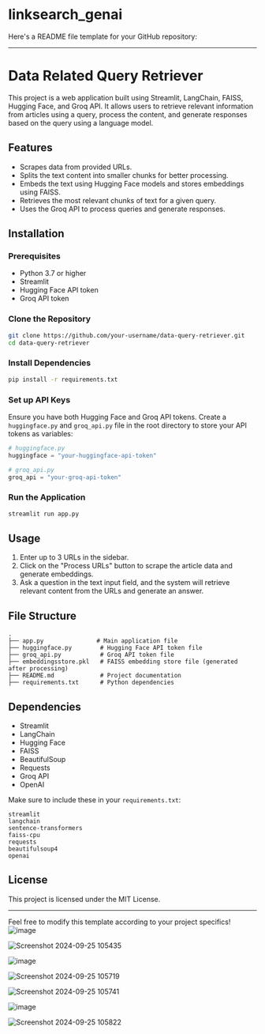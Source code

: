 # linksearch_genai
Here's a README file template for your GitHub repository:

---

# Data Related Query Retriever

This project is a web application built using Streamlit, LangChain, FAISS, Hugging Face, and Groq API. It allows users to retrieve relevant information from articles using a query, process the content, and generate responses based on the query using a language model.

## Features

- Scrapes data from provided URLs.
- Splits the text content into smaller chunks for better processing.
- Embeds the text using Hugging Face models and stores embeddings using FAISS.
- Retrieves the most relevant chunks of text for a given query.
- Uses the Groq API to process queries and generate responses.

## Installation

### Prerequisites

- Python 3.7 or higher
- Streamlit
- Hugging Face API token
- Groq API token

### Clone the Repository

```bash
git clone https://github.com/your-username/data-query-retriever.git
cd data-query-retriever
```

### Install Dependencies

```bash
pip install -r requirements.txt
```

### Set up API Keys

Ensure you have both Hugging Face and Groq API tokens. Create a `huggingface.py` and `groq_api.py` file in the root directory to store your API tokens as variables:

```python
# huggingface.py
huggingface = "your-huggingface-api-token"

# groq_api.py
groq_api = "your-groq-api-token"
```

### Run the Application

```bash
streamlit run app.py
```

## Usage

1. Enter up to 3 URLs in the sidebar.
2. Click on the "Process URLs" button to scrape the article data and generate embeddings.
3. Ask a question in the text input field, and the system will retrieve relevant content from the URLs and generate an answer.

## File Structure

```
.
├── app.py               # Main application file
├── huggingface.py        # Hugging Face API token file
├── groq_api.py           # Groq API token file
├── embeddingsstore.pkl   # FAISS embedding store file (generated after processing)
├── README.md             # Project documentation
├── requirements.txt      # Python dependencies
```

## Dependencies

- Streamlit
- LangChain
- Hugging Face
- FAISS
- BeautifulSoup
- Requests
- Groq API
- OpenAI

Make sure to include these in your `requirements.txt`:

```
streamlit
langchain
sentence-transformers
faiss-cpu
requests
beautifulsoup4
openai
```

## License

This project is licensed under the MIT License.

---

Feel free to modify this template according to your project specifics!
![image](https://github.com/user-attachments/assets/74a78bf2-c1ed-42ab-b95e-8fe2b09b9069)


![Screenshot 2024-09-25 105435](https://github.com/user-attachments/assets/98f348e1-b2d0-4d23-883f-16e318f7a1c7)

![image](https://github.com/user-attachments/assets/0ba42851-6583-49ed-be06-b88e3c6846e7)

![Screenshot 2024-09-25 105719](https://github.com/user-attachments/assets/b46e82ac-91ed-4b92-92be-b8fd435f5607)

![Screenshot 2024-09-25 105741](https://github.com/user-attachments/assets/0ba94bef-ca36-43a8-acf2-30048b5f2a10)

![image](https://github.com/user-attachments/assets/733ae542-1b1d-4a56-b432-e04a2114d0e2)


![Screenshot 2024-09-25 105822](https://github.com/user-attachments/assets/44253066-64bb-4eac-9754-b9999fcc58f6)
